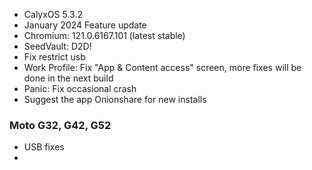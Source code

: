 * CalyxOS 5.3.2
* January 2024 Feature update
* Chromium: 121.0.6167.101 (latest stable)
* SeedVault: D2D!
* Fix restrict usb
* Work Profile: Fix "App & Content access" screen, more fixes will be done in the next build
* Panic: Fix occasional crash
* Suggest the app Onionshare for new installs

### Moto G32, G42, G52
* USB fixes
* 
